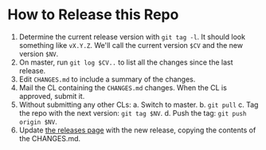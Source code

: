 # How to Release this Repo

1. Determine the current release version with `git tag -l`. It should look
   something like `vX.Y.Z`. We'll call the current version `$CV` and the new
   version `$NV`.
1. On master, run `git log $CV..` to list all the changes since the last
   release.
1. Edit `CHANGES.md` to include a summary of the changes.
1. Mail the CL containing the `CHANGES.md` changes. When the CL is approved,
   submit it.
1. Without submitting any other CLs:
   a. Switch to master.
   b. `git pull`
   c. Tag the repo with the next version: `git tag $NV`.
   d. Push the tag: `git push origin $NV`.
1. Update [the releases page](https://github.com/googleapis/google-api-go-client/releases)
   with the new release, copying the contents of the CHANGES.md.
